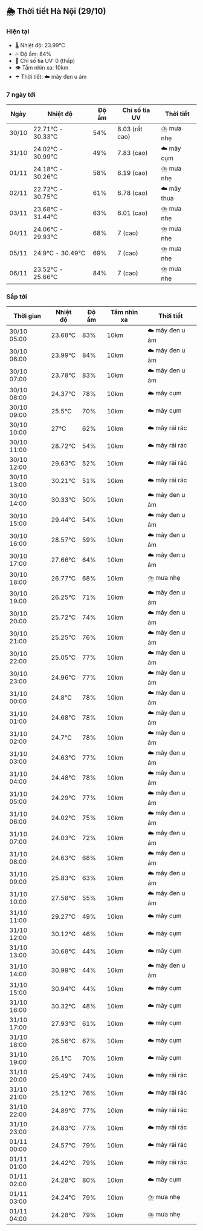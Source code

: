 ## 🌦️ Thời tiết Hà Nội (29/10)

### Hiện tại

- 🌡️ Nhiệt độ: 23.99℃
- 💦 Độ ẩm: 84%
- 🌟 Chỉ số tia UV: 0 (thấp)
- 👁️ Tầm nhìn xa: 10km
- ☂️ Thời tiết: ☁️ mây đen u ám

### 7 ngày tới

| Ngày | Nhiệt độ | Độ ẩm | Chỉ số tia UV | Thời tiết |
| --- | --- | --- | --- | --- |
| 30/10 | 22.71℃ - 30.33℃ | 54% | 8.03 (rất cao) | ⛈️ mưa nhẹ |
| 31/10 | 24.02℃ - 30.99℃ | 49% | 7.83 (cao) | ☁️ mây cụm |
| 01/11 | 24.18℃ - 30.26℃ | 58% | 6.19 (cao) | ⛈️ mưa nhẹ |
| 02/11 | 22.72℃ - 30.75℃ | 61% | 6.78 (cao) | ☁️ mây thưa |
| 03/11 | 23.68℃ - 31.44℃ | 63% | 6.01 (cao) | ⛈️ mưa nhẹ |
| 04/11 | 24.06℃ - 29.93℃ | 68% | 7 (cao) | ⛈️ mưa nhẹ |
| 05/11 | 24.9℃ - 30.49℃ | 69% | 7 (cao) | ⛈️ mưa nhẹ |
| 06/11 | 23.52℃ - 25.66℃ | 84% | 7 (cao) | ⛈️ mưa nhẹ |

### Sắp tới

| Thời gian | Nhiệt độ | Độ ẩm | Tầm nhìn xa | Thời tiết |
| --- | --- | --- | --- | --- |
| 30/10 05:00 | 23.68℃ | 83% | 10km | ☁️ mây đen u ám |
| 30/10 06:00 | 23.99℃ | 84% | 10km | ☁️ mây đen u ám |
| 30/10 07:00 | 23.78℃ | 83% | 10km | ☁️ mây đen u ám |
| 30/10 08:00 | 24.37℃ | 78% | 10km | ☁️ mây cụm |
| 30/10 09:00 | 25.5℃ | 70% | 10km | ☁️ mây cụm |
| 30/10 10:00 | 27℃ | 62% | 10km | ☁️ mây rải rác |
| 30/10 11:00 | 28.72℃ | 54% | 10km | ☁️ mây rải rác |
| 30/10 12:00 | 29.63℃ | 52% | 10km | ☁️ mây rải rác |
| 30/10 13:00 | 30.21℃ | 51% | 10km | ☁️ mây rải rác |
| 30/10 14:00 | 30.33℃ | 50% | 10km | ☁️ mây đen u ám |
| 30/10 15:00 | 29.44℃ | 54% | 10km | ☁️ mây đen u ám |
| 30/10 16:00 | 28.57℃ | 59% | 10km | ☁️ mây đen u ám |
| 30/10 17:00 | 27.66℃ | 64% | 10km | ☁️ mây đen u ám |
| 30/10 18:00 | 26.77℃ | 68% | 10km | ⛈️ mưa nhẹ |
| 30/10 19:00 | 26.25℃ | 71% | 10km | ☁️ mây đen u ám |
| 30/10 20:00 | 25.72℃ | 74% | 10km | ☁️ mây đen u ám |
| 30/10 21:00 | 25.25℃ | 76% | 10km | ☁️ mây đen u ám |
| 30/10 22:00 | 25.05℃ | 77% | 10km | ☁️ mây đen u ám |
| 30/10 23:00 | 24.96℃ | 77% | 10km | ☁️ mây đen u ám |
| 31/10 00:00 | 24.8℃ | 78% | 10km | ☁️ mây đen u ám |
| 31/10 01:00 | 24.68℃ | 78% | 10km | ☁️ mây đen u ám |
| 31/10 02:00 | 24.7℃ | 78% | 10km | ☁️ mây đen u ám |
| 31/10 03:00 | 24.63℃ | 77% | 10km | ☁️ mây đen u ám |
| 31/10 04:00 | 24.48℃ | 78% | 10km | ☁️ mây đen u ám |
| 31/10 05:00 | 24.29℃ | 77% | 10km | ☁️ mây đen u ám |
| 31/10 06:00 | 24.02℃ | 75% | 10km | ☁️ mây đen u ám |
| 31/10 07:00 | 24.03℃ | 72% | 10km | ☁️ mây đen u ám |
| 31/10 08:00 | 24.63℃ | 68% | 10km | ☁️ mây đen u ám |
| 31/10 09:00 | 25.83℃ | 63% | 10km | ☁️ mây đen u ám |
| 31/10 10:00 | 27.58℃ | 55% | 10km | ☁️ mây đen u ám |
| 31/10 11:00 | 29.27℃ | 49% | 10km | ☁️ mây cụm |
| 31/10 12:00 | 30.12℃ | 46% | 10km | ☁️ mây cụm |
| 31/10 13:00 | 30.68℃ | 44% | 10km | ☁️ mây cụm |
| 31/10 14:00 | 30.99℃ | 44% | 10km | ☁️ mây đen u ám |
| 31/10 15:00 | 30.94℃ | 44% | 10km | ☁️ mây cụm |
| 31/10 16:00 | 30.32℃ | 48% | 10km | ☁️ mây cụm |
| 31/10 17:00 | 27.93℃ | 61% | 10km | ☁️ mây cụm |
| 31/10 18:00 | 26.56℃ | 67% | 10km | ☁️ mây cụm |
| 31/10 19:00 | 26.1℃ | 70% | 10km | ☁️ mây cụm |
| 31/10 20:00 | 25.49℃ | 74% | 10km | ☁️ mây rải rác |
| 31/10 21:00 | 25.12℃ | 76% | 10km | ☁️ mây rải rác |
| 31/10 22:00 | 24.89℃ | 77% | 10km | ☁️ mây rải rác |
| 31/10 23:00 | 24.83℃ | 77% | 10km | ☁️ mây rải rác |
| 01/11 00:00 | 24.57℃ | 79% | 10km | ☁️ mây rải rác |
| 01/11 01:00 | 24.42℃ | 79% | 10km | ☁️ mây rải rác |
| 01/11 02:00 | 24.28℃ | 80% | 10km | ☁️ mây cụm |
| 01/11 03:00 | 24.24℃ | 79% | 10km | ⛈️ mưa nhẹ |
| 01/11 04:00 | 24.28℃ | 79% | 10km | ⛈️ mưa nhẹ |
